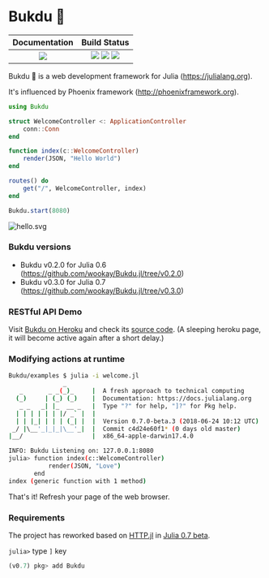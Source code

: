 # Bukdu 🌌

|  **Documentation**                        |  **Build Status**                                                                                 |
|:-----------------------------------------:|:-------------------------------------------------------------------------------------------------:|
|  [![][docs-latest-img]][docs-latest-url]  |  [![][travis-img]][travis-url] [![][appveyor-img]][appveyor-url] [![][codecov-img]][codecov-url]  |


Bukdu 🌌 is a web development framework for Julia (https://julialang.org).

It's influenced by Phoenix framework (http://phoenixframework.org).

```julia
using Bukdu

struct WelcomeController <: ApplicationController
    conn::Conn
end

function index(c::WelcomeController)
    render(JSON, "Hello World")
end

routes() do
    get("/", WelcomeController, index)
end

Bukdu.start(8080)
```

![hello.svg](https://wookay.github.io/docs/Bukdu.jl/assets/bukdu/hello.svg)


### Bukdu versions
  - Bukdu v0.2.0 for Julia 0.6 (https://github.com/wookay/Bukdu.jl/tree/v0.2.0)
  - Bukdu v0.3.0 for Julia 0.7 (https://github.com/wookay/Bukdu.jl/tree/v0.3.0)


### RESTful API Demo

Visit [Bukdu on Heroku](https://sevenstars.herokuapp.com)
and check its [source code](https://github.com/wookay/heroku-sevenstars).
(A sleeping heroku page, it will become active again after a short delay.)


### Modifying actions at runtime

```sh
Bukdu/examples $ julia -i welcome.jl
               _
   _       _ _(_)_     |  A fresh approach to technical computing
  (_)     | (_) (_)    |  Documentation: https://docs.julialang.org
   _ _   _| |_  __ _   |  Type "?" for help, "]?" for Pkg help.
  | | | | | | |/ _` |  |
  | | |_| | | | (_| |  |  Version 0.7.0-beta.3 (2018-06-24 10:12 UTC)
 _/ |\__'_|_|_|\__'_|  |  Commit c4d24e60f1* (0 days old master)
|__/                   |  x86_64-apple-darwin17.4.0

INFO: Bukdu Listening on: 127.0.0.1:8080
julia> function index(c::WelcomeController)
           render(JSON, "Love")
       end
index (generic function with 1 method)
```
That's it! Refresh your page of the web browser.


### Requirements

The project has reworked based on [HTTP.jl](https://github.com/JuliaWeb/HTTP.jl) in [Julia 0.7 beta](https://julialang.org/downloads/nightlies.html).

`julia>` type `]` key

```julia
(v0.7) pkg> add Bukdu
```



[docs-latest-img]: https://img.shields.io/badge/docs-latest-blue.svg
[docs-latest-url]: https://wookay.github.io/docs/Bukdu.jl/

[travis-img]: https://api.travis-ci.org/wookay/Bukdu.jl.svg?branch=master
[travis-url]: https://travis-ci.org/wookay/Bukdu.jl

[appveyor-img]: https://ci.appveyor.com/api/projects/status/v1af95637qm7j582/branch/master?svg=true
[appveyor-url]: https://ci.appveyor.com/project/wookay/bukdu-jl/branch/master

[codecov-img]: https://codecov.io/gh/wookay/Bukdu.jl/branch/master/graph/badge.svg
[codecov-url]: https://codecov.io/gh/wookay/Bukdu.jl/branch/master

